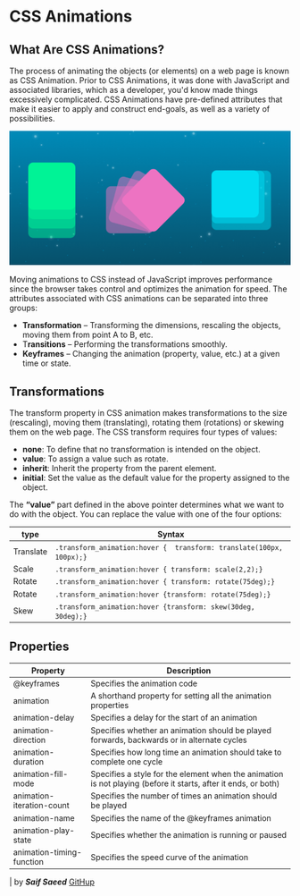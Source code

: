 # CSS Animations

## What Are CSS Animations?

The process of animating the objects (or elements) on a web page is known as CSS Animation. Prior to CSS Animations, it was done with JavaScript and associated libraries, which as a developer, you'd know made things excessively complicated. CSS Animations have pre-defined attributes that make it easier to apply and construct end-goals, as well as a variety of possibilities.

![CSS Animations](./img/animations.png)

Moving animations to CSS instead of JavaScript improves performance since the browser takes control and optimizes the animation for speed. The attributes associated with CSS animations can be separated into three groups:

- **Transformation** – Transforming the dimensions, rescaling the objects, moving them from point A to B, etc.
- T**ransitions** – Performing the transformations smoothly.
- **Keyframes** – Changing the animation (property, value, etc.) at a given time or state.

## Transformations

The transform property in CSS animation makes transformations to the size (rescaling), moving them (translating), rotating them (rotations) or skewing them on the web page. The CSS transform requires four types of values:

- **none**: To define that no transformation is intended on the object.
- **value**: To assign a value such as rotate.
- **inherit**: Inherit the property from the parent element.
- **initial**: Set the value as the default value for the property assigned to the object.

The **“value”** part defined in the above pointer determines what we want to do with the object.
You can replace the value with one of the four options:

type | Syntax 
-----|-------|
Translate|`.transform_animation:hover {  transform: translate(100px, 100px);}`|
Scale |`.transform_animation:hover { transform: scale(2,2);}`
Rotate| `.transform_animation:hover { transform: rotate(75deg);}`
Rotate |`.transform_animation:hover {transform: rotate(75deg);}`
Skew |`.transform_animation:hover {transform: skew(30deg, 30deg);}`

## Properties 

Property|	Description|
--------|--------|
@keyframes|	Specifies the animation code|
animation|	A shorthand property for setting all the animation properties|
animation-delay	|Specifies a delay for the start of an animation|
animation-direction	|Specifies whether an animation should be played forwards, backwards or in alternate cycles|
animation-duration|	Specifies how long time an animation should take to complete one cycle|
animation-fill-mode|	Specifies a style for the element when the animation is not playing (before it starts, after it ends, or both)|
animation-iteration-count	|Specifies the number of times an animation should be played|
animation-name	|Specifies the name of the @keyframes animation|
animation-play-state	|Specifies whether the animation is running or paused|
animation-timing-function	|Specifies the speed curve of the animation|
|
by ***Saif Saeed***  [GitHup](https://github.com/Saif-K-Saeed)
